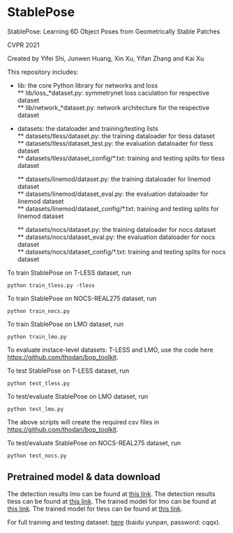 # StablePose
StablePose: Learning 6D Object Poses from Geometrically Stable Patches

CVPR 2021

Created by Yifei Shi, Junwen Huang, Xin Xu, Yifan Zhang and Kai Xu

This repository includes:  
* lib: the core Python library for networks and loss  
  ** lib/loss_*dataset.py: symmetrynet loss caculation for respective dataset  
  ** lib/network_*dataset.py: network architecture for the respective dataset  

* datasets: the dataloader and training/testing lists  
  ** datasets/tless/dataset.py: the training dataloader for tless dataset  
  ** datasets/tless/dataset_test.py: the evaluation dataloader for tless dataset  
  ** datasets/tless/dataset_config/*.txt: training and testing splits for tless dataset

  ** datasets/linemod/dataset.py: the training dataloader for linemod dataset  
  ** datasets/linemod/dataset_eval.py: the evaluation dataloader for linemod dataset  
  ** datasets/linemod/dataset_config/*.txt: training and testing splits for linemod dataset

  ** datasets/nocs/dataset.py: the training dataloader for nocs dataset  
  ** datasets/nocs/dataset_eval.py: the evaluation dataloader for nocs dataset  
  ** datasets/nocs/dataset_config/*.txt: training and testing splits for nocs dataset

To train StablePose on T-LESS dataset, run
```
python train_tless.py -tless
```
To train StablePose on NOCS-REAL275 dataset, run 
```
python train_nocs.py
```
To train StablePose on LMO dataset, run 
```
python train_lmo.py
```


To evaluate instace-level datasets: T-LESS and LMO, use the code here https://github.com/thodan/bop_toolkit.  

To test StablePose on T-LESS dataset, run 
```
python test_tless.py
```   
To test/evaluate StablePose on LMO dataset, run 
```
python test_lmo.py
```
The above scripts will create the required csv files in https://github.com/thodan/bop_toolkit.



To test/evaluate StablePose on NOCS-REAL275 dataset, run 
```
python test_nocs.py
```

## Pretrained model & data download
The detection results lmo can be found at [this link](https://drive.google.com/file/d/1Tde_jPLxsi-KeYi0gI8qAC1-xmo7kFzL/view?usp=sharing).
The detection results tless can be found at [this link](https://drive.google.com/file/d/1cDHdfyGourdJoPJlHODyoWkTkYoVa7sm/view?usp=sharing).
The trained model for lmo can be found at [this link](https://drive.google.com/file/d/1r-RlnVrOseu9gmeG8WbptwsrWcnEkcDp/view?usp=sharing).
The trained model for tless can be found at [this link](https://drive.google.com/file/d/1jdVSwBJduUpd7hv2_jrN__ZNjpiGsakO/view?usp=sharing).

For full training and testing dataset: [here](https://pan.baidu.com/s/1q6wM21l5IM2zs8KsmDRzIg) (baidu yunpan, password: cqqx).
